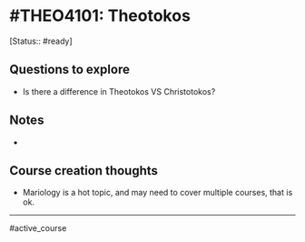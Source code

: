 # #THEO4101: Theotokos
[Status:: #ready]
## Questions to explore
- Is there a difference in Theotokos VS Christotokos? 

## Notes
- 
## Course creation thoughts
- Mariology is a hot topic, and may need to cover multiple courses, that is ok. 


---
#active_course 